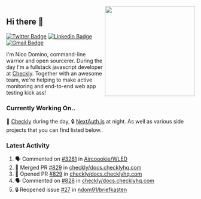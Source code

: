<img align="right" src="https://user-images.githubusercontent.com/7415984/172472491-91b16eac-fa22-4ecf-92df-d687139fd1f9.gif" width="240" />

## Hi there 👋

[![Twitter Badge](https://img.shields.io/badge/-@ndom91-1ca0f1?style=flat-square&labelColor=1ca0f1&logo=twitter&logoColor=white&link=https://twitter.com/ndom91)](https://twitter.com/ndom91) [![Linkedin Badge](https://img.shields.io/badge/-ndom91-blue?style=flat-square&logo=Linkedin&logoColor=white&link=https://www.linkedin.com/in/ndom91/)](https://www.linkedin.com/in/ndom91/) [![Gmail Badge](https://img.shields.io/badge/-yo@ndo.dev-c14438?style=flat-square&logo=mail.ru&logoColor=white&link=mailto:yo@ndo.dev)](mailto:yo@ndo.dev)

I'm Nico Domino, command-line warrior and open sourcerer. During the day I'm a fullstack javascript developer at [Checkly](https://checklyhq.com). Together with an awesome team, we're helping to make active monitoring and end-to-end web app testing kick ass!

### Currently Working On..

🦝 [Checkly](https://checklyhq.com) during the day, 🔒 [NextAuth.js](https://github.com/nextauthjs/next-auth) at night. As well as various side projects that you can find listed below..

<!--START_SECTION_PROFILE_VIEWS:readme-info-->
<!--END_SECTION_PROFILE_VIEWS:readme-info-->

<!--START_SECTION_DAILY_COMMIT:readme-info-->
<!--END_SECTION_DAILY_COMMIT:readme-info-->

<!--START_SECTION_WEEKLY_COMMIT:readme-info-->
<!--END_SECTION_WEEKLY_COMMIT:readme-info-->

### Latest Activity

<!--START_SECTION:activity-->
1. 🗣 Commented on [#3261](https://github.com/Aircoookie/WLED/issues/3261) in [Aircoookie/WLED](https://github.com/Aircoookie/WLED)
2. 🎉 Merged PR [#829](https://github.com/checkly/docs.checklyhq.com/pull/829) in [checkly/docs.checklyhq.com](https://github.com/checkly/docs.checklyhq.com)
3. 💪 Opened PR [#829](https://github.com/checkly/docs.checklyhq.com/pull/829) in [checkly/docs.checklyhq.com](https://github.com/checkly/docs.checklyhq.com)
4. 🗣 Commented on [#828](https://github.com/checkly/docs.checklyhq.com/issues/828) in [checkly/docs.checklyhq.com](https://github.com/checkly/docs.checklyhq.com)
5. 🔒 Reopened issue [#27](https://github.com/ndom91/briefkasten/issues/27) in [ndom91/briefkasten](https://github.com/ndom91/briefkasten)
<!--END_SECTION:activity-->
